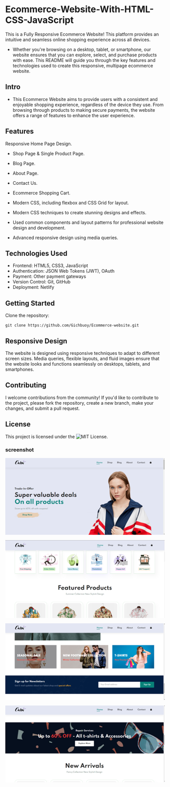 # Ecommerce-Website-With-HTML-CSS-JavaScript

This is a Fully Responsive Ecommerce Website! This platform provides an intuitive and seamless online shopping experience across all devices. 
* Whether you're browsing on a desktop, tablet, or smartphone, our website ensures that you can explore, select, and purchase products with ease. This README will guide you through the key features and technologies used to create this responsive, multipage ecommerce website.


## Intro
- This Ecommerce Website aims to provide users with a consistent and enjoyable shopping experience, regardless of the device they use. From browsing through products to making secure payments, the website offers a range of features to enhance the user experience.

## Features
  Responsive Home Page Design.
- Shop Page & Single Product Page.
- Blog Page.
- About Page.
- Contact Us.
- Ecommerce Shopping Cart.

- Modern CSS, including flexbox and CSS Grid for layout.
- Modern CSS techniques to create stunning designs and effects.
- Used common components and layout patterns for professional website design and development.
- Advanced responsive design using media queries.



## Technologies Used
* Frontend: HTML5, CSS3, JavaScript
* Authentication: JSON Web Tokens (JWT), OAuth
* Payment: Other payment gateways
* Version Control: Git, GitHub
* Deployment: Netlify

## Getting Started
Clone the repository: 
```
git clone https://github.com/Gichbuoy/Ecommerce-website.git
```

## Responsive Design
The website is designed using responsive techniques to adapt to different screen sizes. Media queries, flexible layouts, and fluid images ensure that the website looks and functions seamlessly on desktops, tablets, and smartphones.

## Contributing
I welcome contributions from the community! If you'd like to contribute to the project, please fork the repository, create a new branch, make your changes, and submit a pull request.

## License
This project is licensed under the ![MIT License.](./LICENSE)

### screenshot
![Code Running Screenshot](./screenshot/58.png)

![Code Running Screenshot](./screenshot/59.png)

![Code Running Screenshot](./screenshot/61.png)

![Code Running Screenshot](./screenshot/62.png)


